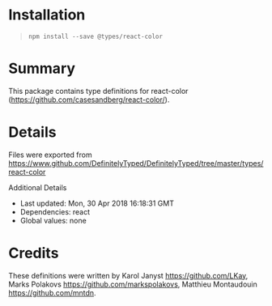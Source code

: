 # Installation
> `npm install --save @types/react-color`

# Summary
This package contains type definitions for react-color (https://github.com/casesandberg/react-color/).

# Details
Files were exported from https://www.github.com/DefinitelyTyped/DefinitelyTyped/tree/master/types/react-color

Additional Details
 * Last updated: Mon, 30 Apr 2018 16:18:31 GMT
 * Dependencies: react
 * Global values: none

# Credits
These definitions were written by Karol Janyst <https://github.com/LKay>, Marks Polakovs <https://github.com/markspolakovs>, Matthieu Montaudouin <https://github.com/mntdn>.
